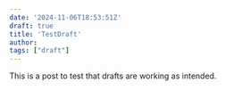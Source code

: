 ```yaml
---
date: '2024-11-06T18:53:51Z'
draft: true
title: 'TestDraft'
author:
tags: ["draft"]
---
```


This is a post to test that drafts are working as intended. 